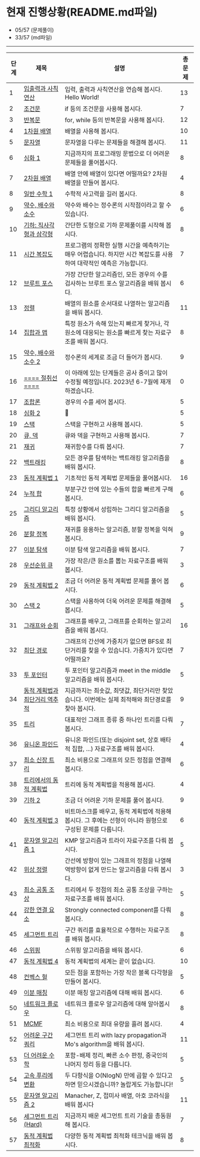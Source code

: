 # 현재 진행상황(README.md파일)

- 05/57 (문제풀이)
- 33/57 (md파일)

---

| 단계 | 제목 | 설명 | 총 문제 |
| ---- | ---- | ---- | ---- |
| 1    | [입출력과 사칙연산](https://www.acmicpc.net/step/1) | 입력, 출력과 사칙연산을 연습해 봅시다. Hello World! | 13 |
| 2    | [조건문](https://www.acmicpc.net/step/4) | if 등의 조건문을 사용해 봅시다. | 7 |
| 3    | [반복문](https://www.acmicpc.net/step/3) | for, while 등의 반복문을 사용해 봅시다. | 12 |
| 4    | [1차원 배열](https://www.acmicpc.net/step/6) | 배열을 사용해 봅시다. | 10 |
| 5    | [문자열](https://www.acmicpc.net/step/7) | 문자열을 다루는 문제들을 해결해 봅시다. | 11 |
| 6    | [심화 1](https://www.acmicpc.net/step/52) | 지금까지의 프로그래밍 문법으로 더 어려운 문제들을 풀어봅시다. | 8 |
| 7    | [2차원 배열](https://www.acmicpc.net/step/2) | 배열 안에 배열이 있다면 어떨까요? 2차원 배열을 만들어 봅시다. | 4 |
| 8    | [일반 수학 1](https://www.acmicpc.net/step/8) | 수학적 사고력을 길러 봅시다. | 8 |
| 9    | [약수, 배수와 소수](https://www.acmicpc.net/step/10) | 약수와 배수는 정수론의 시작점이라고 할 수 있습니다. | 6 |
| 10   | [기하: 직사각형과 삼각형](https://www.acmicpc.net/step/50) | 간단한 도형으로 기하 문제풀이를 시작해 봅시다. | 8 |
| 11   | [시간 복잡도](https://www.acmicpc.net/step/53) | 프로그램의 정확한 실행 시간을 예측하기는 매우 어렵습니다. 하지만 시간 복잡도를 사용하여 대략적인 예측은 가능합니다. | 7 |
| 12   | [브루트 포스](https://www.acmicpc.net/step/22) | 가장 간단한 알고리즘인, 모든 경우의 수를 검사하는 브루트 포스 알고리즘을 배워 봅시다. | 6 |
| 13   | [정렬](https://www.acmicpc.net/step/9) | 배열의 원소를 순서대로 나열하는 알고리즘을 배워 봅시다. | 11 |
| 14   | [집합과 맵](https://www.acmicpc.net/step/49) | 특정 원소가 속해 있는지 빠르게 찾거나, 각 원소에 대응되는 원소를 빠르게 찾는 자료구조를 배워 봅시다. | 8 |
| 15   | [약수, 배수와 소수 2](https://www.acmicpc.net/step/18) | 정수론의 세계로 조금 더 들어가 봅시다. | 9 |
| 16   | [==== 절취선 ====](https://www.acmicpc.net/step/57) | 이 아래에 있는 단계들은 공사 중이고 많이 수정될 예정입니다. 2023년 6-7월에 재개하겠습니다. | 0 |
| 17   | [조합론](https://www.acmicpc.net/step/61) | 경우의 수를 세어 봅시다. | 5 |
| 18   | [심화 2](https://www.acmicpc.net/step/54) | 👑 | 5 |
| 19   | [스택](https://www.acmicpc.net/step/11) | 스택을 구현하고 사용해 봅시다. | 5 |
| 20   | [큐, 덱](https://www.acmicpc.net/step/12) | 큐와 덱을 구현하고 사용해 봅시다. | 7 |
| 21   | [재귀](https://www.acmicpc.net/step/19) | 재귀함수를 다뤄 봅시다. | 7 |
| 22   | [백트래킹](https://www.acmicpc.net/step/34) | 모든 경우를 탐색하는 백트래킹 알고리즘을 배워 봅시다. | 8 |
| 23   | [동적 계획법 1](https://www.acmicpc.net/step/16) | 기초적인 동적 계획법 문제들을 풀어봅시다. | 16 |
| 24   | [누적 합](https://www.acmicpc.net/step/48) | 부분구간 안에 있는 수들의 합을 빠르게 구해 봅시다. | 6 |
| 25   | [그리디 알고리즘](https://www.acmicpc.net/step/33) | 특정 상황에서 성립하는 그리디 알고리즘을 배워 봅시다. | 5 |
| 26   | [분할 정복](https://www.acmicpc.net/step/20) | 재귀를 응용하는 알고리즘, 분할 정복을 익혀 봅시다. | 9 |
| 27   | [이분 탐색](https://www.acmicpc.net/step/29) | 이분 탐색 알고리즘을 배워 봅시다. | 7 |
| 28   | [우선순위 큐](https://www.acmicpc.net/step/13) | 가장 작은/큰 원소를 뽑는 자료구조를 배워 봅시다. | 3 |
| 29   | [동적 계획법 2](https://www.acmicpc.net/step/17) | 조금 더 어려운 동적 계획법 문제를 풀어 봅시다. | 6 |
| 30   | [스택 2](https://www.acmicpc.net/step/51) | 스택을 사용하여 더욱 어려운 문제를 해결해 봅시다. | 5 |
| 31   | [그래프와 순회](https://www.acmicpc.net/step/24) | 그래프를 배우고, 그래프를 순회하는 알고리즘을 배워 봅시다. | 16 |
| 32   | [최단 경로](https://www.acmicpc.net/step/26) | 그래프의 간선에 가중치가 없으면 BFS로 최단거리를 찾을 수 있습니다. 가중치가 있다면 어떨까요? | 7 |
| 33   | [투 포인터](https://www.acmicpc.net/step/59) | 투 포인터 알고리즘과 meet in the middle 알고리즘을 배워 봅시다. | 5 |
| 34   | [동적 계획법과 최단거리 역추적](https://www.acmicpc.net/step/41) | 지금까지는 최솟값, 최댓값, 최단거리만 찾았습니다. 이번에는 실제 최적해와 최단경로를 찾아 봅시다. | 9 |
| 35   | [트리](https://www.acmicpc.net/step/23) | 대표적인 그래프 종류 중 하나인 트리를 다뤄 봅시다. | 7 |
| 36   | [유니온 파인드](https://www.acmicpc.net/step/14) | 유니온 파인드(또는 disjoint set, 상호 배타적 집합, ...) 자료구조를 배워 봅시다. | 4 |
| 37   | [최소 신장 트리](https://www.acmicpc.net/step/15) | 최소 비용으로 그래프의 모든 정점을 연결해 봅시다. | 6 |
| 38   | [트리에서의 동적 계획법](https://www.acmicpc.net/step/21) | 트리에 동적 계획법을 적용해 봅시다. | 4 |
| 39   | [기하 2](https://www.acmicpc.net/step/45) | 조금 더 어려운 기하 문제를 풀어 봅시다. | 9 |
| 40   | [동적 계획법 3](https://www.acmicpc.net/step/31) | 비트마스크를 배우고, 동적 계획법에 적용해 봅시다. 그 후에는 선형이 아니라 원형으로 구성된 문제를 다룹니다. | 6 |
| 41   | [문자열 알고리즘 1](https://www.acmicpc.net/step/27) | KMP 알고리즘과 트라이 자료구조를 다뤄 봅시다. | 5 |
| 42   | [위상 정렬](https://www.acmicpc.net/step/25) | 간선에 방향이 있는 그래프의 정점을 나열해 역방향이 없게 만드는 알고리즘을 다뤄 봅시다. | 3 |
| 43   | [최소 공통 조상](https://www.acmicpc.net/step/40) | 트리에서 두 정점의 최소 공통 조상을 구하는 자료구조를 배워 봅시다. | 5 |
| 44   | [강한 연결 요소](https://www.acmicpc.net/step/43) | Strongly connected component를 다뤄 봅시다. | 8 |
| 45   | [세그먼트 트리](https://www.acmicpc.net/step/35) | 구간 쿼리를 효율적으로 수행하는 자료구조를 배워 봅시다. | 8 |
| 46   | [스위핑](https://www.acmicpc.net/step/39) | 스위핑 알고리즘을 배워 봅시다. | 6 |
| 47   | [동적 계획법 4](https://www.acmicpc.net/step/47) | 동적 계획법의 세계는 끝이 없습니다. | 10 |
| 48   | [컨벡스 헐](https://www.acmicpc.net/step/37) | 모든 점을 포함하는 가장 작은 볼록 다각형을 만들어 봅시다. | 5 |
| 49   | [이분 매칭](https://www.acmicpc.net/step/38) | 이분 매칭 알고리즘에 대해 배워 봅시다. | 6 |
| 50   | [네트워크 플로우](https://www.acmicpc.net/step/36) | 네트워크 플로우 알고리즘에 대해 알아봅시다. | 8 |
| 51   | [MCMF](https://www.acmicpc.net/step/42) | 최소 비용으로 최대 유량을 흘려 봅시다. | 4 |
| 52   | [어려운 구간 쿼리](https://www.acmicpc.net/step/30) | 세그먼트 트리 with lazy propagation과 Mo's algorithm을 배워 봅시다. | 11 |
| 53   | [더 어려운 수학](https://www.acmicpc.net/step/44) | 포함-배제 정리, 빠른 소수 판정, 중국인의 나머지 정리 등을 다룹니다. | 5 |
| 54   | [고속 푸리에 변환](https://www.acmicpc.net/step/60) | 두 다항식을 O(NlogN) 만에 곱할 수 있다고 하면 믿으시겠습니까? 놀랍게도 가능합니다! | 5 |
| 55   | [문자열 알고리즘 2](https://www.acmicpc.net/step/28) | Manacher, Z, 접미사 배열, 아호 코라식을 배워 봅시다 | 11 |
| 56   | [세그먼트 트리 (Hard)](https://www.acmicpc.net/step/58) | 지금까지 배운 세그먼트 트리 기술을 총동원해 봅시다. | 7 |
| 57   | [동적 계획법 최적화](https://www.acmicpc.net/step/32) | 다양한 동적 계획법 최적화 테크닉을 배워 봅시다. | 8 |
